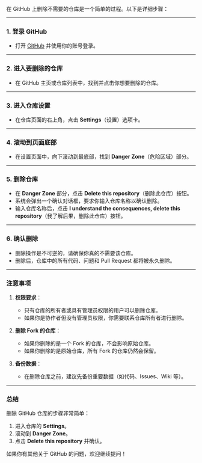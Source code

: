 ﻿
在 GitHub 上删除不需要的仓库是一个简单的过程。以下是详细步骤：

---

### 1. **登录 GitHub**
   - 打开 [GitHub](https://github.com) 并使用你的账号登录。

---

### 2. **进入要删除的仓库**
   - 在 GitHub 主页或仓库列表中，找到并点击你想要删除的仓库。

---

### 3. **进入仓库设置**
   - 在仓库页面的右上角，点击 **Settings**（设置）选项卡。

---

### 4. **滚动到页面底部**
   - 在设置页面中，向下滚动到最底部，找到 **Danger Zone**（危险区域）部分。

---

### 5. **删除仓库**
   - 在 **Danger Zone** 部分，点击 **Delete this repository**（删除此仓库）按钮。
   - 系统会弹出一个确认对话框，要求你输入仓库名称以确认删除。
   - 输入仓库名称后，点击 **I understand the consequences, delete this repository**（我了解后果，删除此仓库）按钮。

---

### 6. **确认删除**
   - 删除操作是不可逆的，请确保你真的不需要该仓库。
   - 删除后，仓库中的所有代码、问题和 Pull Request 都将被永久删除。

---

### 注意事项
1. **权限要求**：
   - 只有仓库的所有者或具有管理员权限的用户可以删除仓库。
   - 如果你是协作者但没有管理员权限，你需要联系仓库所有者进行删除。

2. **删除 Fork 的仓库**：
   - 如果你删除的是一个 Fork 的仓库，不会影响原始仓库。
   - 如果你删除的是原始仓库，所有 Fork 的仓库仍然会保留。

3. **备份数据**：
   - 在删除仓库之前，建议先备份重要数据（如代码、Issues、Wiki 等）。

---

### 总结
删除 GitHub 仓库的步骤非常简单：
1. 进入仓库的 **Settings**。
2. 滚动到 **Danger Zone**。
3. 点击 **Delete this repository** 并确认。

如果你有其他关于 GitHub 的问题，欢迎继续提问！
